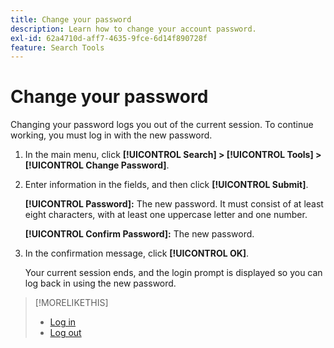 ```yaml
---
title: Change your password
description: Learn how to change your account password.
exl-id: 62a4710d-aff7-4635-9fce-6d14f890728f
feature: Search Tools
---
```

# Change your password

Changing your password logs you out of the current session. To continue working, you must log in with the new password.

1. In the main menu, click **[!UICONTROL Search] > [!UICONTROL Tools] > [!UICONTROL Change Password]**.

1. Enter information in the fields, and then click **[!UICONTROL Submit]**.

   **[!UICONTROL Password]:** The new password. It must consist of at least eight characters, with at least one uppercase letter and one number.
   
   **[!UICONTROL Confirm Password]:** The new password.

1. In the confirmation message, click **[!UICONTROL OK]**.

   Your current session ends, and the login prompt is displayed so you can log back in using the new password.

>[!MORELIKETHIS]
>
>* [Log in](/help/search-social-commerce/getting-started/log-in.md)
>* [Log out](/help/search-social-commerce/getting-started/log-out.md)
